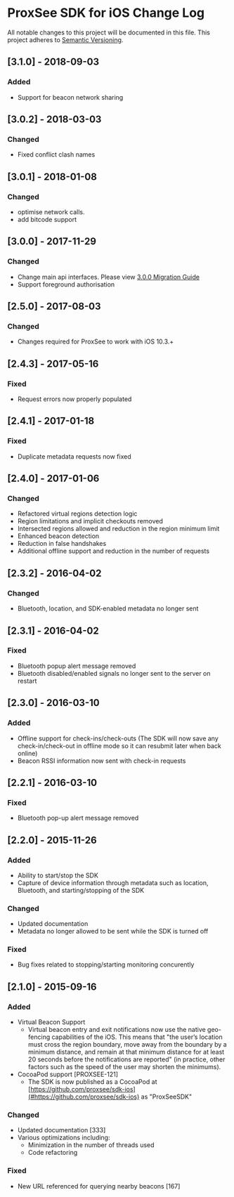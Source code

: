 # ProxSee SDK for iOS Change Log
All notable changes to this project will be documented in this file.
This project adheres to [Semantic Versioning](http://semver.org/).


## [3.1.0] - 2018-09-03
### Added
- Support for beacon network sharing


## [3.0.2] - 2018-03-03
### Changed
- Fixed conflict clash names

## [3.0.1] - 2018-01-08
### Changed
- optimise network calls.
- add bitcode support

## [3.0.0] - 2017-11-29
### Changed
- Change main api interfaces. Please view [3.0.0 Migration Guide](Docs/migration_to_3.0.0.md)  
- Support foreground authorisation 

## [2.5.0] - 2017-08-03
### Changed
- Changes required for ProxSee to work with iOS 10.3.+

## [2.4.3] - 2017-05-16
### Fixed
- Request errors now properly populated

## [2.4.1] - 2017-01-18
### Fixed
- Duplicate metadata requests now fixed

## [2.4.0] - 2017-01-06
### Changed
- Refactored virtual regions detection logic
- Region limitations and implicit checkouts removed
- Intersected regions allowed and reduction in the region minimum limit
- Enhanced beacon detection
- Reduction in false handshakes
- Additional offline support and reduction in the number of requests


## [2.3.2] - 2016-04-02
### Changed
- Bluetooth, location, and SDK-enabled metadata no longer sent

## [2.3.1] - 2016-04-02
### Fixed
- Bluetooth popup alert message removed
- Bluetooth disabled/enabled signals no longer sent to the server on restart

## [2.3.0] - 2016-03-10
### Added
- Offline support for check-ins/check-outs (The SDK will now save any check-in/check-out in offline mode so it can resubmit later when back online)
- Beacon RSSI information now sent with check-in requests

## [2.2.1] - 2016-03-10
### Fixed
- Bluetooth pop-up alert message removed

## [2.2.0] - 2015-11-26
### Added
- Ability to start/stop the SDK
- Capture of device information through metadata such as location, Bluetooth, and starting/stopping of the SDK

### Changed
- Updated documentation 
- Metadata no longer allowed to be sent while the SDK is turned off

### Fixed
- Bug fixes related to stopping/starting monitoring concurently 

## [2.1.0] - 2015-09-16
### Added
- Virtual Beacon Support
    - Virtual beacon entry and exit notifications now use the native geo-fencing capabilities of the iOS. This means that "the user’s location must cross the region boundary, move away from the boundary by a minimum distance, and remain at that minimum distance for at least 20 seconds before the notifications are reported" (in practice, other factors such as the speed of the user may shorten the minimums).
- CocoaPod support [PROXSEE-121]
    - The SDK is now published as a CocoaPod at [https://github.com/proxsee/sdk-ios](#https://github.com/proxsee/sdk-ios) as "ProxSeeSDK" 

### Changed
- Updated documentation [333]
- Various optimizations including:
    - Minimization in the number of threads used
    - Code refactoring

### Fixed
- New URL referenced for querying nearby beacons [167]
